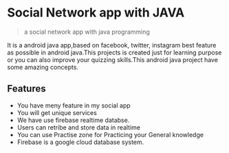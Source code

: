 # Social Network app with JAVA
> a social network app with java programming

It is a android java app,based on facebook, twitter, instagram best feature 
as possible in android java.This projects is created just for learning purpose
or you can also improve your quizzing skills.This android java project have some 
amazing concepts.

## Features
- You have meny feature in my social app
- You will get unique services 
- We have use firebase realtime databse.
- Users can retribe and store data in realtime
- You can use Practise zone for Practicing your General knowledge
- Firebase is a google cloud database system.


